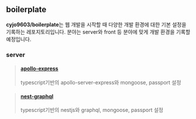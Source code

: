 ## boilerplate

**cyjo9603/boilerplate**는 웹 개발을 시작할 때 다양한 개발 환경에 대한 기본 설정을 기록하는 레포지토리입니다. 분야는 server와 front 등 분야에 맞게 개발 환경을 기록할 예정입니다.

### server

> #### [apollo-express](https://github.com/cyjo9603/boilerplate/tree/main/server/apollo-express)
>
> typescript기반의 apollo-server-express와 mongoose, passport 설정

> #### [nest-graphql](https://github.com/cyjo9603/boilerplate/tree/main/server/nest-graphql)
>
> typescript기반의 nestjs와 graphql, mongoose, passport 설정
